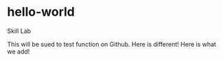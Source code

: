 # hello-world
Skill Lab

This will be sued to test function on Github.
Here is different!
Here is what we add!


